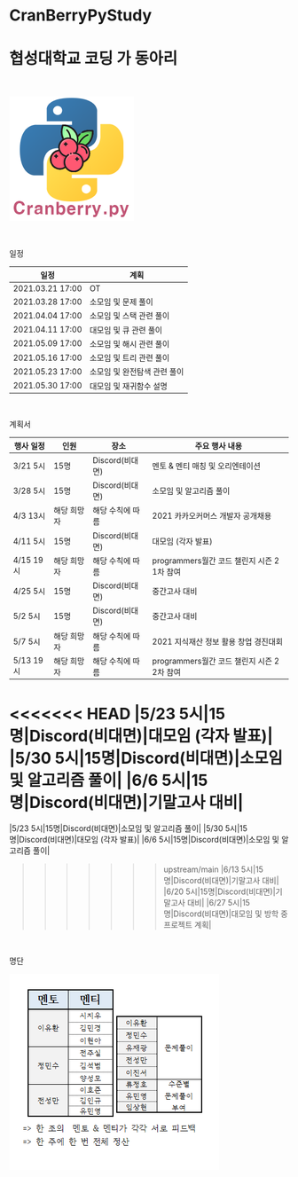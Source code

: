 # CranBerryPyStudy
<h1>협성대학교 코딩 가 동아리</h1> <br>

![Image](Image/CranBerryPyStudyImage.png)

<br>

일정

|  일정   |   계획    |
|--------|-----------|
|2021.03.21 17:00| OT |
|2021.03.28 17:00|  소모임 및 문제 풀이  |
|2021.04.04 17:00| 소모임 및 스택 관련 풀이|
|2021.04.11 17:00| 대모임 및 큐 관련 풀이|
|2021.05.09 17:00| 소모임 및 해시 관련 풀이|
|2021.05.16 17:00| 소모임 및 트리 관련 풀이|
|2021.05.23 17:00| 소모임 및 완전탐색 관련 풀이|
|2021.05.30 17:00| 대모임 및 재귀함수 설명 |

<br>

계획서

|행사 일정|인원|장소|주요 행사 내용|
|--------|---|----|------------|
|3/21 5시|15명|Discord(비대면)|멘토 & 멘티 매칭 및 오리엔테이션|
|3/28 5시|15명|Discord(비대면)|소모임 및 알고리즘 풀이|
|4/3 13시|해당 희망자|해당 수칙에 따름|2021 카카오커머스 개발자 공개채용|
|4/11 5시|15명|Discord(비대면)|대모임 (각자 발표)|
|4/15 19시|해당 희망자|해당 수칙에 따름|programmers월간 코드 챌린지 시즌 2 1차 참여|
|4/25 5시|15명|Discord(비대면)|중간고사 대비|
|5/2 5시|15명|Discord(비대면)|중간고사 대비|
|5/7 5시|해당 희망자|해당 수칙에 따름|2021 지식재산 정보 활용 창업 경진대회|
|5/13 19시|해당 희망자|해당 수칙에 따름|programmers월간 코드 챌린지 시즌 2 2차 참여|
<<<<<<< HEAD
|5/23 5시|15명|Discord(비대면)|대모임 (각자 발표)|
|5/30 5시|15명|Discord(비대면)|소모임 및 알고리즘 풀이|
|6/6 5시|15명|Discord(비대면)|기말고사 대비|
=======
|5/23 5시|15명|Discord(비대면)|소모임 및 알고리즘 풀이|
|5/30 5시|15명|Discord(비대면)|대모임 (각자 발표)|
|6/6 5시|15명|Discord(비대면)|소모임 및 알고리즘 풀이|
>>>>>>> upstream/main
|6/13 5시|15명|Discord(비대면)|기말고사 대비|
|6/20 5시|15명|Discord(비대면)|기말고사 대비|
|6/27 5시|15명|Discord(비대면)|대모임 및 방학 중 프로젝트 계획|

<br>

명단

![Image](Image/person_img.png)

